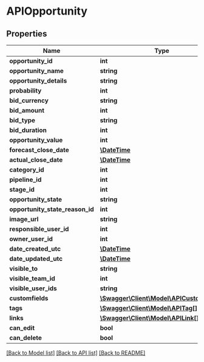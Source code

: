 # APIOpportunity

## Properties
Name | Type | Description | Notes
------------ | ------------- | ------------- | -------------
**opportunity_id** | **int** |  | [optional] 
**opportunity_name** | **string** |  | [optional] 
**opportunity_details** | **string** |  | [optional] 
**probability** | **int** |  | [optional] 
**bid_currency** | **string** |  | [optional] 
**bid_amount** | **int** |  | [optional] 
**bid_type** | **string** |  | [optional] 
**bid_duration** | **int** |  | [optional] 
**opportunity_value** | **int** |  | [optional] 
**forecast_close_date** | [**\DateTime**](\DateTime.md) |  | [optional] 
**actual_close_date** | [**\DateTime**](\DateTime.md) |  | [optional] 
**category_id** | **int** |  | [optional] 
**pipeline_id** | **int** |  | [optional] 
**stage_id** | **int** |  | [optional] 
**opportunity_state** | **string** |  | 
**opportunity_state_reason_id** | **int** |  | [optional] 
**image_url** | **string** |  | [optional] 
**responsible_user_id** | **int** |  | [optional] 
**owner_user_id** | **int** |  | [optional] 
**date_created_utc** | [**\DateTime**](\DateTime.md) |  | [optional] 
**date_updated_utc** | [**\DateTime**](\DateTime.md) |  | [optional] 
**visible_to** | **string** |  | [optional] 
**visible_team_id** | **int** |  | [optional] 
**visible_user_ids** | **string** |  | [optional] 
**customfields** | [**\Swagger\Client\Model\APICustomField[]**](APICustomField.md) |  | [optional] 
**tags** | [**\Swagger\Client\Model\APITag[]**](APITag.md) |  | [optional] 
**links** | [**\Swagger\Client\Model\APILink[]**](APILink.md) |  | [optional] 
**can_edit** | **bool** |  | [optional] 
**can_delete** | **bool** |  | [optional] 

[[Back to Model list]](../README.md#documentation-for-models) [[Back to API list]](../README.md#documentation-for-api-endpoints) [[Back to README]](../README.md)


